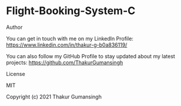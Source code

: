 # Flight-Booking-System-C


Author

You can get in touch with me on my LinkedIn Profile: https://www.linkedin.com/in/thakur-g-b0a836119/

You can also follow my GitHub Profile to stay updated about my latest projects: https://github.com/ThakurGumansingh

License

MIT

Copyright (c) 2021 Thakur Gumansingh
